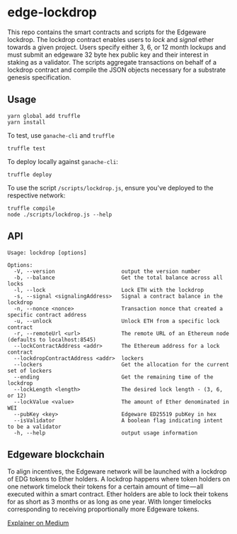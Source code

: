 # edge-lockdrop
This repo contains the smart contracts and scripts for the Edgeware lockdrop. The lockdrop contract enables users to _lock_ and _signal_ ether towards a given project. Users specify either 3, 6, or 12 month lockups and must submit an edgeware 32 byte hex public key and their interest in staking as a validator. The scripts aggregate transactions on behalf of a lockdrop contract and compile the JSON objects necessary for a substrate genesis specification.

## Usage
```
yarn global add truffle
yarn install
```
To test, use `ganache-cli` and `truffle`
```
truffle test
```
To deploy locally against `ganache-cli`:
```
truffle deploy
```
To use the script `/scripts/lockdrop.js`, ensure you've deployed to the respective network:
```
truffle compile
node ./scripts/lockdrop.js --help
```
## API
```
Usage: lockdrop [options]

Options:
  -V, --version                     output the version number
  -b, --balance                     Get the total balance across all locks
  -l, --lock                        Lock ETH with the lockdrop
  -s, --signal <signalingAddress>   Signal a contract balance in the lockdrop
  -n, --nonce <nonce>               Transaction nonce that created a specific contract address
  -u, --unlock                      Unlock ETH from a specific lock contract
  -r, --remoteUrl <url>             The remote URL of an Ethereum node (defaults to localhost:8545)
  --lockContractAddress <addr>      The Ethereum address for a lock contract
  --lockdropContractAddress <addr>  lockers
  --lockers                         Get the allocation for the current set of lockers
  --ending                          Get the remaining time of the lockdrop
  --lockLength <length>             The desired lock length - (3, 6, or 12)
  --lockValue <value>               The amount of Ether denominated in WEI
  --pubKey <key>                    Edgeware ED25519 pubKey in hex
  --isValidator                     A boolean flag indicating intent to be a validator
  -h, --help                        output usage information

```


## Edgeware blockchain
To align incentives, the Edgeware network will be launched with a lockdrop of EDG tokens to Ether holders. A lockdrop happens where token holders on one network timelock their tokens for a certain amount of time — all executed within a smart contract. Ether holders are able to lock their tokens for as short as 3 months or as long as one year. With longer timelocks corresponding to receiving proportionally more Edgeware tokens.

[Explainer on Medium](https://medium.com/commonwealth-labs/whats-in-a-lockdrop-194218a180ca)
